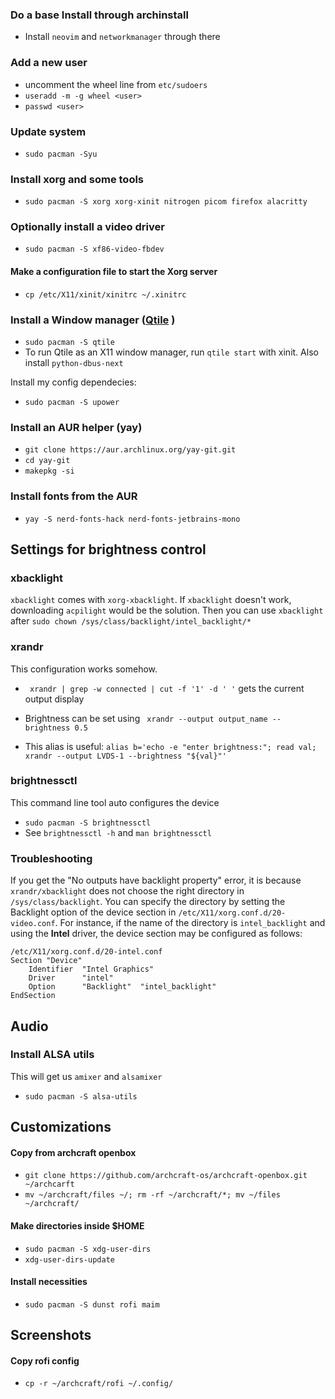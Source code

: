 ### Do a base Install through archinstall 
- Install `neovim` and `networkmanager` through there

### Add a new user
- uncomment the wheel line from `etc/sudoers`
- `useradd -m -g wheel <user>`
- `passwd <user>`

### Update system
- `sudo pacman -Syu`

### Install xorg and some tools
- `sudo pacman -S xorg xorg-xinit nitrogen picom firefox alacritty`

### Optionally install a video driver 
- `sudo pacman -S xf86-video-fbdev`

#### Make a configuration file to start the Xorg server
- `cp /etc/X11/xinit/xinitrc ~/.xinitrc`

### Install a Window manager ([Qtile](https://wiki.archlinux.org/title/Qtile) )
- `sudo pacman -S qtile`
- To run Qtile as an X11 window manager, run `qtile start` with xinit.
Also install `python-dbus-next`

Install my config dependecies:
- `sudo pacman -S upower`

### Install an AUR helper (yay)
- `git clone https://aur.archlinux.org/yay-git.git`
- `cd yay-git`
- `makepkg -si`

### Install fonts from the AUR
- `yay -S nerd-fonts-hack nerd-fonts-jetbrains-mono`


## Settings for brightness control
### xbacklight 
`xbacklight` comes with `xorg-xbacklight`. If `xbacklight` doesn't work, downloading `acpilight` would be the solution.
Then you can use `xbacklight` after `sudo chown /sys/class/backlight/intel_backlight/*`


### xrandr
This configuration works somehow.
- ` xrandr | grep -w connected | cut -f '1' -d ' '` gets the current output display
- Brightness can be set using ` xrandr --output output_name --brightness 0.5`

- This alias is useful: `alias b='echo -e "enter brightness:"; read val; xrandr --output LVDS-1 --brightness "${val}"'`

### brightnessctl
This command line tool auto configures the device 
- `sudo pacman -S brightnessctl`
- See `brightnessctl -h` and `man brightnessctl`

### Troubleshooting
If you get the "No outputs have backlight property" error, it is because
`xrandr/xbacklight` does not choose the right directory in
`/sys/class/backlight`. You can specify the directory by setting the Backlight
option of the device section in `/etc/X11/xorg.conf.d/20-video.conf`. For
instance, if the name of the directory is `intel_backlight` and using the **Intel**
driver, the device section may be configured as follows:

```
/etc/X11/xorg.conf.d/20-intel.conf
Section "Device"
    Identifier  "Intel Graphics"
    Driver      "intel"
    Option      "Backlight"  "intel_backlight"
EndSection
```
## Audio 
### Install ALSA utils
This will get us `amixer` and `alsamixer`
- `sudo pacman -S alsa-utils`

## Customizations
#### Copy from archcraft openbox
- `git clone https://github.com/archcraft-os/archcraft-openbox.git ~/archcarft`
- `mv ~/archcraft/files ~/; rm -rf ~/archcraft/*; mv ~/files ~/archcraft/`

#### Make directories inside $HOME
- `sudo pacman -S xdg-user-dirs`
- `xdg-user-dirs-update`

#### Install necessities
- `sudo pacman -S dunst rofi maim`

## Screenshots
#### Copy rofi config
- `cp -r ~/archcraft/rofi ~/.config/`
